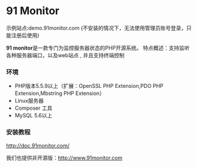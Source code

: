 # 91 Monitor
示例站点:demo.91monitor.com (不安装的情况下，无法使用管理员账号登录，只能注册后使用)

**91 monitor**是一款专门为监控服务器状态的PHP开源系统。
特点概述：支持监听各种服务器端口，以及web站点 , 并且支持终端控制
### 环境
- PHP版本5.5.9以上（扩展：OpenSSL PHP Extension,PDO PHP Extension,Mbstring PHP Extension）
- Linux服务器
- Composer 工具
- MySQL 5.6以上

### 安装教程
http://doc.91monitor.com/

我们也提供非开源版：http://www.91monitor.com
